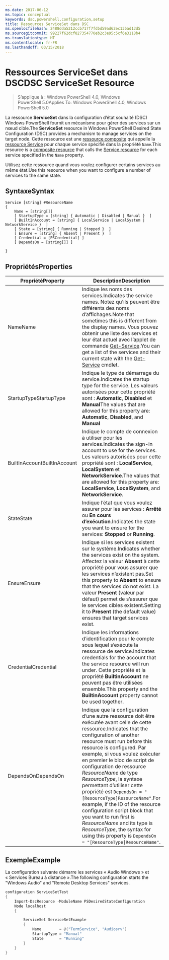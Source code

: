 ```yaml
---
ms.date: 2017-06-12
ms.topic: conceptual
keywords: dsc,powershell,configuration,setup
title: Ressources ServiceSet dans DSC
ms.openlocfilehash: 2488dda5212ccb717f7fd5d59ad62ec135ad13d5
ms.sourcegitcommit: 99227f62dcf827354770eb2c3e95c5cf6a3118b4
ms.translationtype: HT
ms.contentlocale: fr-FR
ms.lasthandoff: 03/15/2018
---
```

# <a name="dsc-serviceset-resource"></a><span data-ttu-id="ed349-103">Ressources ServiceSet dans DSC</span><span class="sxs-lookup"><span data-stu-id="ed349-103">DSC ServiceSet Resource</span></span>

> <span data-ttu-id="ed349-104">S’applique à : Windows PowerShell 4.0, Windows PowerShell 5.0</span><span class="sxs-lookup"><span data-stu-id="ed349-104">Applies To: Windows PowerShell 4.0, Windows PowerShell 5.0</span></span>


<span data-ttu-id="ed349-105">La ressource **ServiceSet** dans la configuration d’état souhaité (DSC) Windows PowerShell fournit un mécanisme pour gérer des services sur un nœud cible.</span><span class="sxs-lookup"><span data-stu-id="ed349-105">The **ServiceSet** resource in Windows PowerShell Desired State Configuration (DSC) provides a mechanism to manage services on the target node.</span></span> <span data-ttu-id="ed349-106">Cette ressource est une [ressource composite](authoringResourceComposite.md) qui appelle la [ressource Service](serviceResource.md) pour chaque service spécifié dans la propriété `Name`.</span><span class="sxs-lookup"><span data-stu-id="ed349-106">This resource is a [composite resource](authoringResourceComposite.md) that calls the [Service resource](serviceResource.md) for each service specified in the `Name` property.</span></span>

<span data-ttu-id="ed349-107">Utilisez cette ressource quand vous voulez configurer certains services au même état.</span><span class="sxs-lookup"><span data-stu-id="ed349-107">Use this resource when you want to configure a number of services to the same state.</span></span>

## <a name="syntax"></a><span data-ttu-id="ed349-108">Syntaxe</span><span class="sxs-lookup"><span data-stu-id="ed349-108">Syntax</span></span>

```
Service [string] #ResourceName
{
    Name = [string[]]
    [ StartupType = [string] { Automatic | Disabled | Manual }  ]
    [ BuiltInAccount = [string] { LocalService | LocalSystem | NetworkService }  ]
    [ State = [string] { Running | Stopped }  ]
    [ Ensure = [string] { Absent | Present }  ]
    [ Credential = [PSCredential] ]
    [ DependsOn = [string[]] ]
    
}
```

## <a name="properties"></a><span data-ttu-id="ed349-109">Propriétés</span><span class="sxs-lookup"><span data-stu-id="ed349-109">Properties</span></span>

|  <span data-ttu-id="ed349-110">Propriété</span><span class="sxs-lookup"><span data-stu-id="ed349-110">Property</span></span>  |  <span data-ttu-id="ed349-111">Description</span><span class="sxs-lookup"><span data-stu-id="ed349-111">Description</span></span>   | 
|---|---| 
| <span data-ttu-id="ed349-112">Name</span><span class="sxs-lookup"><span data-stu-id="ed349-112">Name</span></span>| <span data-ttu-id="ed349-113">Indique les noms des services.</span><span class="sxs-lookup"><span data-stu-id="ed349-113">Indicates the service names.</span></span> <span data-ttu-id="ed349-114">Notez qu’ils peuvent être différents des noms d’affichages.</span><span class="sxs-lookup"><span data-stu-id="ed349-114">Note that sometimes this is different from the display names.</span></span> <span data-ttu-id="ed349-115">Vous pouvez obtenir une liste des services et leur état actuel avec l’applet de commande [Get-Service](https://technet.microsoft.com/library/hh849804.aspx).</span><span class="sxs-lookup"><span data-stu-id="ed349-115">You can get a list of the services and their current state with the [Get-Service](https://technet.microsoft.com/library/hh849804.aspx) cmdlet.</span></span>|
| <span data-ttu-id="ed349-116">StartupType</span><span class="sxs-lookup"><span data-stu-id="ed349-116">StartupType</span></span>| <span data-ttu-id="ed349-117">Indique le type de démarrage du service.</span><span class="sxs-lookup"><span data-stu-id="ed349-117">Indicates the startup type for the service.</span></span> <span data-ttu-id="ed349-118">Les valeurs autorisées pour cette propriété sont : **Automatic**, **Disabled** et **Manual**</span><span class="sxs-lookup"><span data-stu-id="ed349-118">The values that are allowed for this property are: **Automatic**, **Disabled**, and **Manual**</span></span>|  
| <span data-ttu-id="ed349-119">BuiltInAccount</span><span class="sxs-lookup"><span data-stu-id="ed349-119">BuiltInAccount</span></span>| <span data-ttu-id="ed349-120">Indique le compte de connexion à utiliser pour les services.</span><span class="sxs-lookup"><span data-stu-id="ed349-120">Indicates the sign-in account to use for the services.</span></span> <span data-ttu-id="ed349-121">Les valeurs autorisées pour cette propriété sont : **LocalService**, **LocalSystem** et **NetworkService**.</span><span class="sxs-lookup"><span data-stu-id="ed349-121">The values that are allowed for this property are: **LocalService**, **LocalSystem**, and **NetworkService**.</span></span>| 
| <span data-ttu-id="ed349-122">State</span><span class="sxs-lookup"><span data-stu-id="ed349-122">State</span></span>| <span data-ttu-id="ed349-123">Indique l’état que vous voulez assurer pour les services : **Arrêté** ou **En cours d’exécution**.</span><span class="sxs-lookup"><span data-stu-id="ed349-123">Indicates the state you want to ensure for the services: **Stopped** or **Running**.</span></span>| 
| <span data-ttu-id="ed349-124">Ensure</span><span class="sxs-lookup"><span data-stu-id="ed349-124">Ensure</span></span>| <span data-ttu-id="ed349-125">Indique si les services existent sur le système.</span><span class="sxs-lookup"><span data-stu-id="ed349-125">Indicates whether the services exist on the system.</span></span> <span data-ttu-id="ed349-126">Affectez la valeur **Absent** à cette propriété pour vous assurer que les services n’existent pas.</span><span class="sxs-lookup"><span data-stu-id="ed349-126">Set this property to **Absent** to ensure that the services do not exist.</span></span> <span data-ttu-id="ed349-127">La valeur **Present** (valeur par défaut) permet de s’assurer que le services cibles existent.</span><span class="sxs-lookup"><span data-stu-id="ed349-127">Setting it to **Present** (the default value) ensures that target services exist.</span></span>|
| <span data-ttu-id="ed349-128">Credential</span><span class="sxs-lookup"><span data-stu-id="ed349-128">Credential</span></span>| <span data-ttu-id="ed349-129">Indique les informations d’identification pour le compte sous lequel s’exécute la ressource de service.</span><span class="sxs-lookup"><span data-stu-id="ed349-129">Indicates credentials for the account that the service resource will run under.</span></span> <span data-ttu-id="ed349-130">Cette propriété et la propriété **BuiltinAccount** ne peuvent pas être utilisées ensemble.</span><span class="sxs-lookup"><span data-stu-id="ed349-130">This property and the **BuiltinAccount** property cannot be used together.</span></span>| 
| <span data-ttu-id="ed349-131">DependsOn</span><span class="sxs-lookup"><span data-stu-id="ed349-131">DependsOn</span></span>| <span data-ttu-id="ed349-132">Indique que la configuration d’une autre ressource doit être exécutée avant celle de cette ressource.</span><span class="sxs-lookup"><span data-stu-id="ed349-132">Indicates that the configuration of another resource must run before this resource is configured.</span></span> <span data-ttu-id="ed349-133">Par exemple, si vous voulez exécuter en premier le bloc de script de configuration de ressource *ResourceName* de type *ResourceType*, la syntaxe permettant d’utiliser cette propriété est `DependsOn = "[ResourceType]ResourceName"`.</span><span class="sxs-lookup"><span data-stu-id="ed349-133">For example, if the ID of the resource configuration script block that you want to run first is *ResourceName* and its type is *ResourceType*, the syntax for using this property is `DependsOn = "[ResourceType]ResourceName"`.</span></span>| 



## <a name="example"></a><span data-ttu-id="ed349-134">Exemple</span><span class="sxs-lookup"><span data-stu-id="ed349-134">Example</span></span>

<span data-ttu-id="ed349-135">La configuration suivante démarre les services « Audio Windows » et « Services Bureau à distance ».</span><span class="sxs-lookup"><span data-stu-id="ed349-135">The following configuration starts the "Windows Audio" and "Remote Desktop Services" services.</span></span>

```powershell
configuration ServiceSetTest
{
    Import-DscResource -ModuleName PSDesiredStateConfiguration
    Node localhost
    {

        ServiceSet ServiceSetExample
        {
            Name        = @("TermService", "Audiosrv")
            StartupType = "Manual"
            State       = "Running"
        } 
    }
}
```

